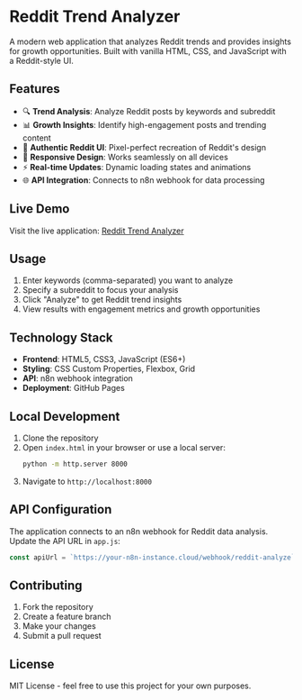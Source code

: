# Reddit Trend Analyzer

A modern web application that analyzes Reddit trends and provides insights for growth opportunities. Built with vanilla HTML, CSS, and JavaScript with a Reddit-style UI.

## Features

- 🔍 **Trend Analysis**: Analyze Reddit posts by keywords and subreddit
- 📊 **Growth Insights**: Identify high-engagement posts and trending content
- 🎨 **Authentic Reddit UI**: Pixel-perfect recreation of Reddit's design
- 📱 **Responsive Design**: Works seamlessly on all devices
- ⚡ **Real-time Updates**: Dynamic loading states and animations
- 🌐 **API Integration**: Connects to n8n webhook for data processing

## Live Demo

Visit the live application: [Reddit Trend Analyzer](https://your-username.github.io/Redditor)

## Usage

1. Enter keywords (comma-separated) you want to analyze
2. Specify a subreddit to focus your analysis
3. Click "Analyze" to get Reddit trend insights
4. View results with engagement metrics and growth opportunities

## Technology Stack

- **Frontend**: HTML5, CSS3, JavaScript (ES6+)
- **Styling**: CSS Custom Properties, Flexbox, Grid
- **API**: n8n webhook integration
- **Deployment**: GitHub Pages

## Local Development

1. Clone the repository
2. Open `index.html` in your browser or use a local server:
   ```bash
   python -m http.server 8000
   ```
3. Navigate to `http://localhost:8000`

## API Configuration

The application connects to an n8n webhook for Reddit data analysis. Update the API URL in `app.js`:

```javascript
const apiUrl = `https://your-n8n-instance.cloud/webhook/reddit-analyze`;
```

## Contributing

1. Fork the repository
2. Create a feature branch
3. Make your changes
4. Submit a pull request

## License

MIT License - feel free to use this project for your own purposes.
